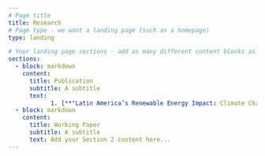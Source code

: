 ```yaml
---
# Page title
title: Research
# Page type - we want a landing page (such as a homepage)
type: landing

# Your landing page sections - add as many different content blocks as you like
sections:
  - block: markdown
    content:
      title: Publication
      subtitle: A subtitle
      text:
            1. [**"Latin America’s Renewable Energy Impact: Climate Change and Global Economic Consequences"**](https://www.mdpi.com/1996-1073/17/1/179),
  - block: markdown
    content:
      title: Working Paper
      subtitle: A subtitle
      text: Add your Section 2 content here...
---
```

